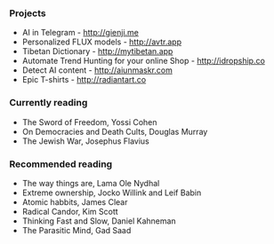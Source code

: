 ### Projects

- AI in Telegram - http://gienji.me
- Personalized FLUX models - http://avtr.app
- Tibetan Dictionary - http://mytibetan.app
- Automate Trend Hunting for your online Shop - http://idropship.co
- Detect AI content - http://aiunmaskr.com
- Epic T-shirts - http://radiantart.co

### Currently reading

- The Sword of Freedom, Yossi Cohen
- On Democracies and Death Cults, Douglas Murray
- The Jewish War, Josephus Flavius

### Recommended reading

- The way things are, Lama Ole Nydhal
- Extreme ownership, Jocko Willink and Leif Babin
- Atomic habbits, James Clear
- Radical Candor, Kim Scott
- Thinking Fast and Slow, Daniel Kahneman
- The Parasitic Mind, Gad Saad
